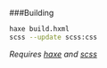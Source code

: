 ###Building

```bash
haxe build.hxml
scss --update scss:css
```

*Requires [haxe](http://haxe.org) and [scss](http://sass-lang.com/)*